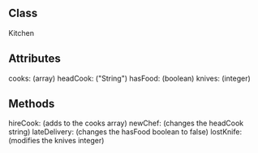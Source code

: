 ## Class

Kitchen

## Attributes

cooks: (array)
headCook: ("String")
hasFood: (boolean)
knives: (integer)

## Methods

hireCook: (adds to the cooks array)
newChef: (changes the headCook string)
lateDelivery: (changes the hasFood boolean to false)
lostKnife: (modifies the knives integer)
